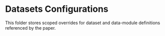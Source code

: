 # Datasets Configurations

This folder stores scoped overrides for dataset and data-module definitions referenced by the paper.
